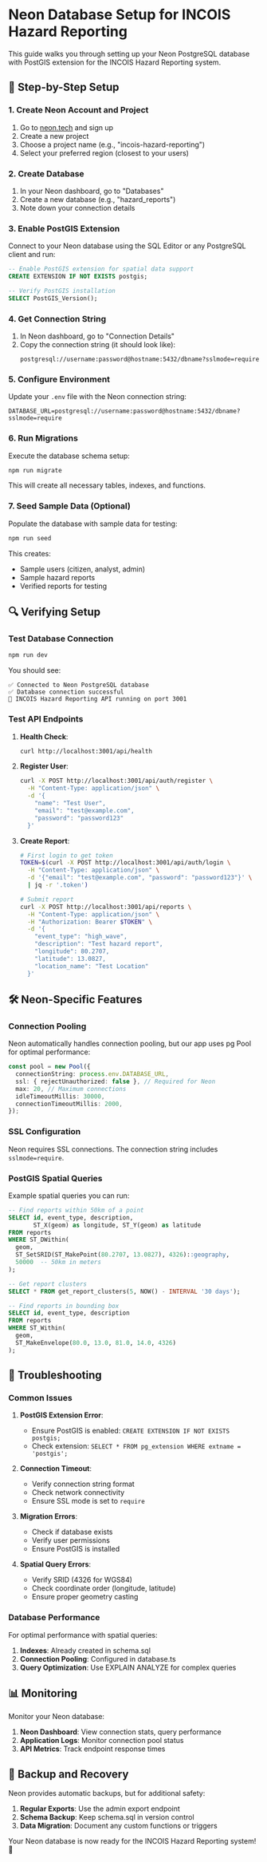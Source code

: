 # Neon Database Setup for INCOIS Hazard Reporting

This guide walks you through setting up your Neon PostgreSQL database with PostGIS extension for the INCOIS Hazard Reporting system.

## 🎯 Step-by-Step Setup

### 1. Create Neon Account and Project

1. Go to [neon.tech](https://neon.tech) and sign up
2. Create a new project
3. Choose a project name (e.g., "incois-hazard-reporting")
4. Select your preferred region (closest to your users)

### 2. Create Database

1. In your Neon dashboard, go to "Databases"
2. Create a new database (e.g., "hazard_reports")
3. Note down your connection details

### 3. Enable PostGIS Extension

Connect to your Neon database using the SQL Editor or any PostgreSQL client and run:

```sql
-- Enable PostGIS extension for spatial data support
CREATE EXTENSION IF NOT EXISTS postgis;

-- Verify PostGIS installation
SELECT PostGIS_Version();
```

### 4. Get Connection String

1. In Neon dashboard, go to "Connection Details"
2. Copy the connection string (it should look like):
   ```
   postgresql://username:password@hostname:5432/dbname?sslmode=require
   ```

### 5. Configure Environment

Update your `.env` file with the Neon connection string:

```env
DATABASE_URL=postgresql://username:password@hostname:5432/dbname?sslmode=require
```

### 6. Run Migrations

Execute the database schema setup:

```bash
npm run migrate
```

This will create all necessary tables, indexes, and functions.

### 7. Seed Sample Data (Optional)

Populate the database with sample data for testing:

```bash
npm run seed
```

This creates:
- Sample users (citizen, analyst, admin)
- Sample hazard reports
- Verified reports for testing

## 🔍 Verifying Setup

### Test Database Connection

```bash
npm run dev
```

You should see:
```
✅ Connected to Neon PostgreSQL database
✅ Database connection successful
🚀 INCOIS Hazard Reporting API running on port 3001
```

### Test API Endpoints

1. **Health Check**:
   ```bash
   curl http://localhost:3001/api/health
   ```

2. **Register User**:
   ```bash
   curl -X POST http://localhost:3001/api/auth/register \
     -H "Content-Type: application/json" \
     -d '{
       "name": "Test User",
       "email": "test@example.com",
       "password": "password123"
     }'
   ```

3. **Create Report**:
   ```bash
   # First login to get token
   TOKEN=$(curl -X POST http://localhost:3001/api/auth/login \
     -H "Content-Type: application/json" \
     -d '{"email": "test@example.com", "password": "password123"}' \
     | jq -r '.token')

   # Submit report
   curl -X POST http://localhost:3001/api/reports \
     -H "Content-Type: application/json" \
     -H "Authorization: Bearer $TOKEN" \
     -d '{
       "event_type": "high_wave",
       "description": "Test hazard report",
       "longitude": 80.2707,
       "latitude": 13.0827,
       "location_name": "Test Location"
     }'
   ```

## 🛠 Neon-Specific Features

### Connection Pooling

Neon automatically handles connection pooling, but our app uses pg Pool for optimal performance:

```typescript
const pool = new Pool({
  connectionString: process.env.DATABASE_URL,
  ssl: { rejectUnauthorized: false }, // Required for Neon
  max: 20, // Maximum connections
  idleTimeoutMillis: 30000,
  connectionTimeoutMillis: 2000,
});
```

### SSL Configuration

Neon requires SSL connections. The connection string includes `sslmode=require`.

### PostGIS Spatial Queries

Example spatial queries you can run:

```sql
-- Find reports within 50km of a point
SELECT id, event_type, description, 
       ST_X(geom) as longitude, ST_Y(geom) as latitude
FROM reports 
WHERE ST_DWithin(
  geom, 
  ST_SetSRID(ST_MakePoint(80.2707, 13.0827), 4326)::geography, 
  50000  -- 50km in meters
);

-- Get report clusters
SELECT * FROM get_report_clusters(5, NOW() - INTERVAL '30 days');

-- Find reports in bounding box
SELECT id, event_type, description
FROM reports 
WHERE ST_Within(
  geom, 
  ST_MakeEnvelope(80.0, 13.0, 81.0, 14.0, 4326)
);
```

## 🚨 Troubleshooting

### Common Issues

1. **PostGIS Extension Error**:
   - Ensure PostGIS is enabled: `CREATE EXTENSION IF NOT EXISTS postgis;`
   - Check extension: `SELECT * FROM pg_extension WHERE extname = 'postgis';`

2. **Connection Timeout**:
   - Verify connection string format
   - Check network connectivity
   - Ensure SSL mode is set to `require`

3. **Migration Errors**:
   - Check if database exists
   - Verify user permissions
   - Ensure PostGIS is installed

4. **Spatial Query Errors**:
   - Verify SRID (4326 for WGS84)
   - Check coordinate order (longitude, latitude)
   - Ensure proper geometry casting

### Database Performance

For optimal performance with spatial queries:

1. **Indexes**: Already created in schema.sql
2. **Connection Pooling**: Configured in database.ts
3. **Query Optimization**: Use EXPLAIN ANALYZE for complex queries

## 📊 Monitoring

Monitor your Neon database:

1. **Neon Dashboard**: View connection stats, query performance
2. **Application Logs**: Monitor connection pool status
3. **API Metrics**: Track endpoint response times

## 🔄 Backup and Recovery

Neon provides automatic backups, but for additional safety:

1. **Regular Exports**: Use the admin export endpoint
2. **Schema Backup**: Keep schema.sql in version control
3. **Data Migration**: Document any custom functions or triggers

Your Neon database is now ready for the INCOIS Hazard Reporting system! 🌊